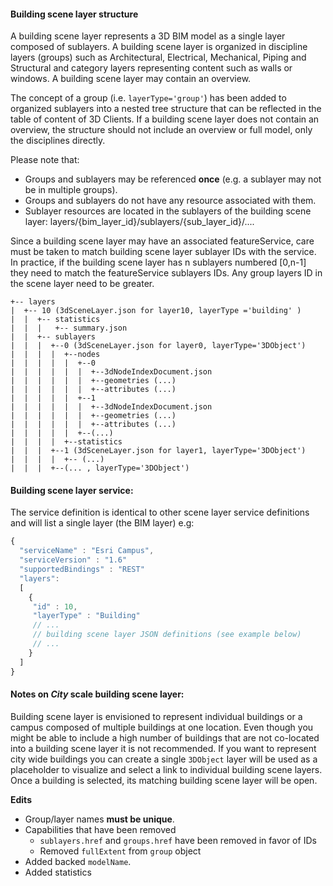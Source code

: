 #### Building scene layer structure

A building scene layer represents a 3D BIM model as a single layer composed of sublayers. A building scene layer is organized in discipline layers (groups) such as Architectural, Electrical, Mechanical, Piping and Structural and category layers representing content such as walls or windows. A building scene layer may contain an overview.

The concept of a group (i.e. `layerType='group'`) has been added to organized sublayers into a nested tree structure that can be reflected in the table of content of 3D Clients. If a building scene layer does not contain an overview, the structure should not include an overview or full model, only the disciplines directly.

Please note that:
- Groups and sublayers may be referenced **once** (e.g. a sublayer may not be in multiple groups).
- Groups and sublayers do not have any resource associated with them.
- Sublayer resources are located in the sublayers of the building scene layer: layers/{bim_layer_id}/sublayers/{sub_layer_id}/....

Since a building scene layer may have an associated featureService, care must be taken to match building scene layer sublayer IDs with the service. In practice, if the building scene layer has n sublayers numbered [0,n-1] they need to match the featureService sublayers IDs. Any group layers ID in the scene layer need to be greater.

``` 
+-- layers
|  +-- 10 (3dSceneLayer.json for layer10, layerType ='building' )
|  |  +-- statistics
|  |  |   +-- summary.json
|  |  +-- sublayers
|  |  |  +--0 (3dSceneLayer.json for layer0, layerType='3DObject')
|  |  |  |  +--nodes
|  |  |  |  |  +--0
|  |  |  |  |  |  +--3dNodeIndexDocument.json
|  |  |  |  |  |  +--geometries (...)
|  |  |  |  |  |  +--attributes (...)
|  |  |  |  |  +--1
|  |  |  |  |  |  +--3dNodeIndexDocument.json
|  |  |  |  |  |  +--geometries (...)
|  |  |  |  |  |  +--attributes (...)
|  |  |  |  |  +--(...)
|  |  |  |  +--statistics
|  |  |  +--1 (3dSceneLayer.json for layer1, layerType='3DObject')
|  |  |  |  +-- (...)
|  |  |  +--(... , layerType='3DObject')

```

#### Building scene layer service:
The service definition is identical to other scene layer service definitions and will list a single layer (the BIM layer) e.g:
``` js
{
  "serviceName" : "Esri Campus",
  "serviceVersion" : "1.6"
  "supportedBindings" : "REST"
  "layers":
  [
    {
     "id" : 10,
     "layerType" : "Building"
     // ... 
     // building scene layer JSON definitions (see example below)
     // ...
    }
  ]
}
```

#### Notes on _City_ scale building scene layer:
Building scene layer is envisioned to represent individual buildings or a campus composed of multiple buildings at one location. Even though you might be able to include a high number of buildings that are not co-located into a building scene layer it is not recommended. If you want to represent city wide buildings you can create a single `3DObject` layer will be used as a placeholder to visualize and select a link to individual building scene layers. Once a building is selected, its matching building scene layer will be open.

**Edits**
- Group/layer names **must be unique**. 
- Capabilities that have been removed
  - `sublayers.href` and `groups.href` have been removed in favor of IDs
  - Removed `fullExtent` from `group` object
- Added backed `modelName`.
- Added statistics
